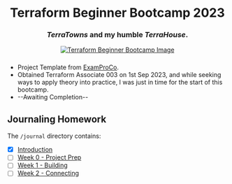<div align="center">
  <h1>Terraform Beginner Bootcamp 2023</h1>
  <h3><em>TerraTowns</em> and my humble <em>TerraHouse</em>.</h2>
</div>


<div align="center">
  <a href="https://terraform.cloudprojectbootcamp.com/"><img src="https://media.licdn.com/dms/image/D5622AQFP33a9kSJVWg/feedshare-shrink_800/0/1689863982648?e=1697068800&v=beta&t=Hh3TFrGOB8RWSFl5Y5ONyTqoVFd6xvBwLdlKjiHSvXs" alt="Terraform Beginner Bootcamp Image"></a>
</div>

###
- Project Template from [ExamProCo](https://github.com/ExamProCo/terraform-beginner-bootcamp-2023).
- Obtained Terraform Associate 003 on 1st Sep 2023, and while seeking ways to apply theory into practice, I was just in time for the start of this bootcamp.
- --Awaiting Completion--

## Journaling Homework

The `/journal` directory contains:

- [x] [Introduction](./#readme)
- [ ] [Week 0 - Project Prep](journal/week0.md)
- [ ] [Week 1 - Building](journal/week1.md)
- [ ] [Week 2 - Connecting](journal/week2.md)
